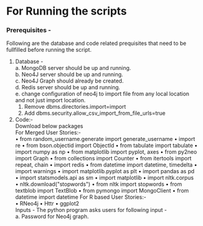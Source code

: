 # For Running the scripts

### Prerequisites -
Following are the database and code related prequisites that need to be fullfilled before running the script.  
1.	Database -  
  a. MongoDB server should be up and running.  
  b. Neo4J server should be up and running.  
  c. Neo4J Graph should already be created.  
  d. Redis server should be up and running.  
  e. change configuration of neo4j to import file from any local location and not just import location.  
    1. Remove dbms.directories.import=import  
    2. Add dbms.security.allow_csv_import_from_file_urls=true  
2.	Code:-  
Download below packages  
For Merged User Stories:-  
• from random_username.generate import generate_username • import re • from bson.objectid import ObjectId • from tabulate import tabulate • import numpy as np • from matplotlib import pyplot, axes • from py2neo import Graph • from collections import Counter • from itertools import repeat, chain • import redis • from datetime import datetime, timedelta • import warnings • import matplotlib.pyplot as plt • import pandas as pd • import statsmodels.api as sm • import matplotlib • import nltk.corpus • nltk.download("stopwords") • from nltk import stopwords • from textblob import TextBlob • from pymongo import MongoClient • from datetime import datetime
For R based User Stories:-  
• RNeo4j • Httr • ggplot2  
Inputs - The python program asks users for following input -  
a. Password for Neo4j graph.  
